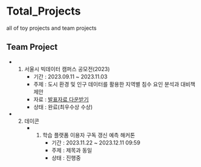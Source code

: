 # Total_Projects
all of toy projects and team projects 

## Team Project
- 1. 서울시 빅데이터 캠퍼스 공모전(2023)
     - 기간 : 2023.09.11 ~ 2023.11.03
     - 주제 : 도시 환경 및 인구 데이터를 활용한 지역별 침수 요인 분석과 대비책 제안
     - 자료 : [발표자료 다운받기](https://github.com/Apple03244/Total_Projects/blob/main/%EA%B2%B0%EA%B3%BC%EB%AC%BC%EC%A2%85%ED%95%A9/%EC%84%9C%EC%9A%B8%EC%8B%9C_%EB%B9%85%EB%8D%B0%EC%9D%B4%ED%84%B0%EC%BA%A0%ED%8D%BC%EC%8A%A4_%EA%B3%B5%EB%AA%A8%EC%A0%84_%EB%8F%84%EC%8B%9C%ED%99%98%EA%B2%BD%20%EB%B0%8F%20%EC%9D%B8%EA%B5%AC%20%EB%8D%B0%EC%9D%B4%ED%84%B0%EB%A5%BC%20%ED%99%9C%EC%9A%A9%ED%95%9C%20%EC%A7%80%EC%97%AD%EB%B3%84%20%EC%B9%A8%EC%88%98%20%EC%9A%94%EC%9D%B8%20%EB%B6%84%EC%84%9D%EA%B3%BC%20%EB%8C%80%EB%B9%84%EC%B1%85%20%EC%A0%9C%EC%95%88_%EC%B9%A8%EC%B0%A9%EB%A7%A8%EC%A1%B0%20(%EC%B5%9C%EC%A2%85_%EC%88%98%EC%A0%95%EB%B3%B8).pptx)
     - 상태 : 완료(최우수상 수상)
- 2. 데이콘
     - 1. 학습 플랫폼 이용자 구독 갱신 예측 해커톤
          - 기간 : 2023.11.22 ~ 2023.12.11 09:59 
          - 주제 : 제목과 동일
          - 상태 : 진행중

      
